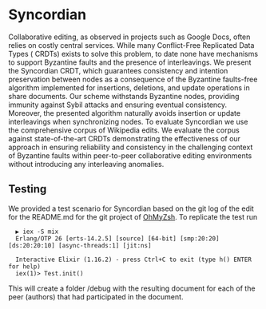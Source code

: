 # Syncordian

Collaborative editing, as observed in projects such as Google Docs, often relies on costly
central services. While many Conflict-Free Replicated Data Types ( CRDTs) exists to solve
this problem, to date none have mechanisms to support Byzantine faults and the presence of
interleavings. We present the Syncordian CRDT, which guarantees consistency and intention
preservation between nodes as a consequence of the Byzantine faults-free algorithm
implemented for insertions, deletions, and update operations in share documents. Our
scheme withstands Byzantine nodes, providing immunity against Sybil attacks and ensuring
eventual consistency. Moreover, the presented algorithm naturally avoids insertion or
update interleavings when synchronizing nodes. To evaluate Syncordian we use the
comprehensive corpus of Wikipedia edits. We evaluate the corpus against state-of-the-art
CRDTs demonstrating the effectiveness of our approach in ensuring reliability and
consistency in the challenging context of Byzantine faults within peer-to-peer
collaborative editing environments without introducing any interleaving anomalies.

## Testing

We provided a test scenario for Syncordian based on the git log of the edit for the
README.md for the git project of [OhMyZsh](https://github.com/ohmyzsh/ohmyzsh). To
replicate the test run

```
  ▶ iex -S mix
  Erlang/OTP 26 [erts-14.2.5] [source] [64-bit] [smp:20:20] [ds:20:20:10] [async-threads:1] [jit:ns]

  Interactive Elixir (1.16.2) - press Ctrl+C to exit (type h() ENTER for help)
  iex(1)> Test.init()
```

This will create a folder /debug with the resulting document for each of the peer (authors)
that had participated in the document.